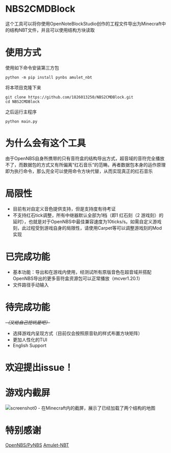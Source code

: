 # NBS2CMDBlock
这个工具可以将你使用OpenNoteBlockStudio创作的工程文件导出为Minecraft中的结构NBT文件，并且可以使用结构方块读取

# 使用方式
使用如下命令安装第三方包
```commandline
python -m pip install pynbs amulet_nbt
```
将本项目克隆下来
```commandline
git clone https://github.com/1826013250/NBS2CMDBlock.git
cd NBS2CMDBlock
```
之后运行主程序
```commandline
python main.py
```

# 为什么会有这个工具
由于OpenNBS自身所携带的只有音符盒的结构导出方式，超音域的音符完全播放不了，而数据包的方式又有所偏离“红石音乐”的范畴。再者数据包本身的运作原理即为执行命令，那么完全可以使用命令方块代替，从而实现真正的红石音乐

# 局限性
- 目前有对自定义音色提供支持，但是支持度有待考证
- 不支持红石tick调整，所有中继器默认全部为1档（即1 红石刻（2 游戏刻）的延时），也就是对于OpenNBS中最佳兼容速度为10ticks/s。如需自定义游戏刻，此过程受到游戏自身的局限性，请使用Carpet等可以调整游戏刻的Mod实现

# 已完成功能
- 基本功能：导出和在游戏内使用，经测试所有原版音色在超音域并搭配OpenNBS导出的更多音符盒资源包可以正常播放（mcver1.20.1）
- 文件路径手动输入

# 待完成功能
*~~（又给自己挖坑是吧）~~*
- 选择游戏内呈现方式（目前仅会按照原音轨的样式布置方块矩阵）
- 更加人性化的TUI
- English Support

# 欢迎提出issue！
# 游戏内截屏
![screenshot0 - 在Minecraft内的截屏，展示了已经加载了两个结构的地图](./screenshot0.png)

# 特别感谢
[OpenNBS/PyNBS](https://github.com/OpenNBS/pynbs)
[Amulet-NBT](https://github.com/Amulet-Team/Amulet-NBT)
